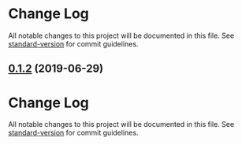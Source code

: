 # Change Log

All notable changes to this project will be documented in this file. See [standard-version](https://github.com/conventional-changelog/standard-version) for commit guidelines.

<a name="0.1.2"></a>
## [0.1.2](https://github.com/kiho/svelte-mdc/compare/v0.1.1...v0.1.2) (2019-06-29)



# Change Log

All notable changes to this project will be documented in this file. See [standard-version](https://github.com/conventional-changelog/standard-version) for commit guidelines.
